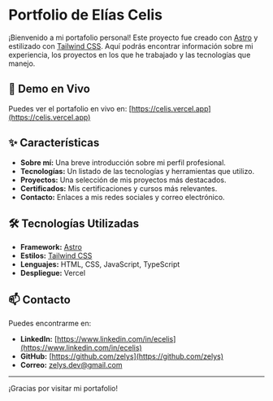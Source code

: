 # Portfolio de Elías Celis

¡Bienvenido a mi portafolio personal! Este proyecto fue creado con [Astro](https://astro.build/) y estilizado con [Tailwind CSS](https://tailwindcss.com/). Aquí podrás encontrar información sobre mi experiencia, los proyectos en los que he trabajado y las tecnologías que manejo.

## 🚀 Demo en Vivo

Puedes ver el portafolio en vivo en: [https://celis.vercel.app](https://celis.vercel.app)

## ✨ Características

- **Sobre mí:** Una breve introducción sobre mi perfil profesional.
- **Tecnologías:** Un listado de las tecnologías y herramientas que utilizo.
- **Proyectos:** Una selección de mis proyectos más destacados.
- **Certificados:** Mis certificaciones y cursos más relevantes.
- **Contacto:** Enlaces a mis redes sociales y correo electrónico.

## 🛠️ Tecnologías Utilizadas

- **Framework:** [Astro](https://astro.build/)
- **Estilos:** [Tailwind CSS](https://tailwindcss.com/)
- **Lenguajes:** HTML, CSS, JavaScript, TypeScript
- **Despliegue:** Vercel

## 📫 Contacto

Puedes encontrarme en:

- **LinkedIn:** [https://www.linkedin.com/in/ecelis](https://www.linkedin.com/in/ecelis)
- **GitHub:** [https://github.com/zelys](https://github.com/zelys)
- **Correo:** [zelys.dev@gmail.com](mailto:zelys.dev@gmail.com)

---

¡Gracias por visitar mi portafolio!
